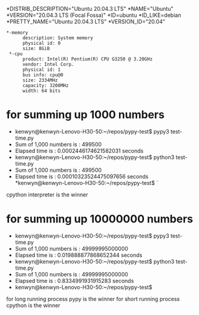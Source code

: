 *DISTRIB_DESCRIPTION="Ubuntu 20.04.3 LTS"
*NAME="Ubuntu"
*VERSION="20.04.3 LTS (Focal Fossa)"
*ID=ubuntu
*ID_LIKE=debian
*PRETTY_NAME="Ubuntu 20.04.3 LTS"
*VERSION_ID="20.04"


    *-memory
          description: System memory
          physical id: 0
          size: 8GiB
     *-cpu
          product: Intel(R) Pentium(R) CPU G3250 @ 3.20GHz
          vendor: Intel Corp.
          physical id: 1
          bus info: cpu@0
          size: 2334MHz
          capacity: 3200MHz
          width: 64 bits

# for summing up 1000 numbers
* kenwyn@kenwyn-Lenovo-H30-50:~/repos/pypy-test$ pypy3 test-time.py 
* Sum of 1,000 numbers is :  499500
* Elapsed time is :  0.0002446174621582031  seconds
* kenwyn@kenwyn-Lenovo-H30-50:~/repos/pypy-test$ python3 test-time.py 
* Sum of 1,000 numbers is :  499500
* Elapsed time is :  0.00010323524475097656  seconds
*kenwyn@kenwyn-Lenovo-H30-50:~/repos/pypy-test$ `

cpython interpreter is the winner

# for summing up 10000000 numbers
* kenwyn@kenwyn-Lenovo-H30-50:~/repos/pypy-test$ pypy3 test-time.py 
* Sum of 1,000 numbers is :  49999995000000
* Elapsed time is :  0.019888877868652344  seconds
* kenwyn@kenwyn-Lenovo-H30-50:~/repos/pypy-test$ python3 test-time.py 
* Sum of 1,000 numbers is :  49999995000000
* Elapsed time is :  0.8334991931915283  seconds
* kenwyn@kenwyn-Lenovo-H30-50:~/repos/pypy-test$ 

for long running process pypy is the winner
for short running process cpython is the winner
